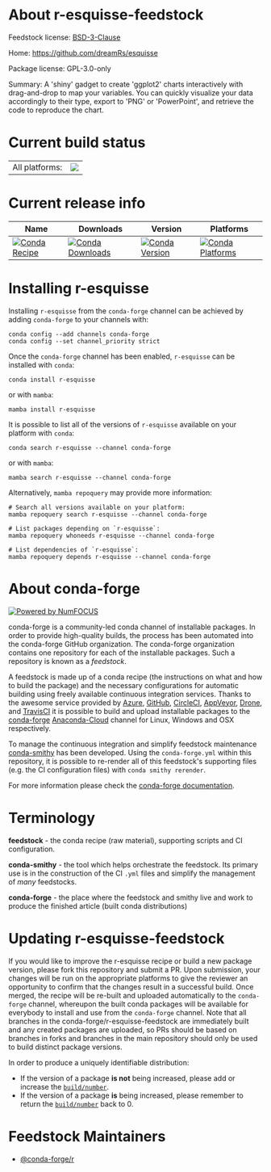 About r-esquisse-feedstock
==========================

Feedstock license: [BSD-3-Clause](https://github.com/conda-forge/r-esquisse-feedstock/blob/main/LICENSE.txt)

Home: https://github.com/dreamRs/esquisse

Package license: GPL-3.0-only

Summary: A 'shiny' gadget to create 'ggplot2' charts interactively with drag-and-drop to map your variables. You can quickly visualize your data accordingly to their type, export to 'PNG' or 'PowerPoint', and retrieve the code to reproduce the chart.

Current build status
====================


<table><tr><td>All platforms:</td>
    <td>
      <a href="https://dev.azure.com/conda-forge/feedstock-builds/_build/latest?definitionId=4941&branchName=main">
        <img src="https://dev.azure.com/conda-forge/feedstock-builds/_apis/build/status/r-esquisse-feedstock?branchName=main">
      </a>
    </td>
  </tr>
</table>

Current release info
====================

| Name | Downloads | Version | Platforms |
| --- | --- | --- | --- |
| [![Conda Recipe](https://img.shields.io/badge/recipe-r--esquisse-green.svg)](https://anaconda.org/conda-forge/r-esquisse) | [![Conda Downloads](https://img.shields.io/conda/dn/conda-forge/r-esquisse.svg)](https://anaconda.org/conda-forge/r-esquisse) | [![Conda Version](https://img.shields.io/conda/vn/conda-forge/r-esquisse.svg)](https://anaconda.org/conda-forge/r-esquisse) | [![Conda Platforms](https://img.shields.io/conda/pn/conda-forge/r-esquisse.svg)](https://anaconda.org/conda-forge/r-esquisse) |

Installing r-esquisse
=====================

Installing `r-esquisse` from the `conda-forge` channel can be achieved by adding `conda-forge` to your channels with:

```
conda config --add channels conda-forge
conda config --set channel_priority strict
```

Once the `conda-forge` channel has been enabled, `r-esquisse` can be installed with `conda`:

```
conda install r-esquisse
```

or with `mamba`:

```
mamba install r-esquisse
```

It is possible to list all of the versions of `r-esquisse` available on your platform with `conda`:

```
conda search r-esquisse --channel conda-forge
```

or with `mamba`:

```
mamba search r-esquisse --channel conda-forge
```

Alternatively, `mamba repoquery` may provide more information:

```
# Search all versions available on your platform:
mamba repoquery search r-esquisse --channel conda-forge

# List packages depending on `r-esquisse`:
mamba repoquery whoneeds r-esquisse --channel conda-forge

# List dependencies of `r-esquisse`:
mamba repoquery depends r-esquisse --channel conda-forge
```


About conda-forge
=================

[![Powered by
NumFOCUS](https://img.shields.io/badge/powered%20by-NumFOCUS-orange.svg?style=flat&colorA=E1523D&colorB=007D8A)](https://numfocus.org)

conda-forge is a community-led conda channel of installable packages.
In order to provide high-quality builds, the process has been automated into the
conda-forge GitHub organization. The conda-forge organization contains one repository
for each of the installable packages. Such a repository is known as a *feedstock*.

A feedstock is made up of a conda recipe (the instructions on what and how to build
the package) and the necessary configurations for automatic building using freely
available continuous integration services. Thanks to the awesome service provided by
[Azure](https://azure.microsoft.com/en-us/services/devops/), [GitHub](https://github.com/),
[CircleCI](https://circleci.com/), [AppVeyor](https://www.appveyor.com/),
[Drone](https://cloud.drone.io/welcome), and [TravisCI](https://travis-ci.com/)
it is possible to build and upload installable packages to the
[conda-forge](https://anaconda.org/conda-forge) [Anaconda-Cloud](https://anaconda.org/)
channel for Linux, Windows and OSX respectively.

To manage the continuous integration and simplify feedstock maintenance
[conda-smithy](https://github.com/conda-forge/conda-smithy) has been developed.
Using the ``conda-forge.yml`` within this repository, it is possible to re-render all of
this feedstock's supporting files (e.g. the CI configuration files) with ``conda smithy rerender``.

For more information please check the [conda-forge documentation](https://conda-forge.org/docs/).

Terminology
===========

**feedstock** - the conda recipe (raw material), supporting scripts and CI configuration.

**conda-smithy** - the tool which helps orchestrate the feedstock.
                   Its primary use is in the construction of the CI ``.yml`` files
                   and simplify the management of *many* feedstocks.

**conda-forge** - the place where the feedstock and smithy live and work to
                  produce the finished article (built conda distributions)


Updating r-esquisse-feedstock
=============================

If you would like to improve the r-esquisse recipe or build a new
package version, please fork this repository and submit a PR. Upon submission,
your changes will be run on the appropriate platforms to give the reviewer an
opportunity to confirm that the changes result in a successful build. Once
merged, the recipe will be re-built and uploaded automatically to the
`conda-forge` channel, whereupon the built conda packages will be available for
everybody to install and use from the `conda-forge` channel.
Note that all branches in the conda-forge/r-esquisse-feedstock are
immediately built and any created packages are uploaded, so PRs should be based
on branches in forks and branches in the main repository should only be used to
build distinct package versions.

In order to produce a uniquely identifiable distribution:
 * If the version of a package **is not** being increased, please add or increase
   the [``build/number``](https://docs.conda.io/projects/conda-build/en/latest/resources/define-metadata.html#build-number-and-string).
 * If the version of a package **is** being increased, please remember to return
   the [``build/number``](https://docs.conda.io/projects/conda-build/en/latest/resources/define-metadata.html#build-number-and-string)
   back to 0.

Feedstock Maintainers
=====================

* [@conda-forge/r](https://github.com/conda-forge/r/)

